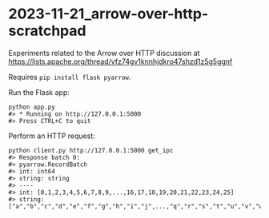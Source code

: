 
# 2023-11-21_arrow-over-http-scratchpad

Experiments related to the Arrow over HTTP discussion at https://lists.apache.org/thread/vfz74gv1knnhjdkro47shzd1z5g5ggnf

Requires `pip install flask pyarrow`.

Run the Flask app:

```shell
python app.py
#> * Running on http://127.0.0.1:5000
#> Press CTRL+C to quit
```

Perform an HTTP request:

```shell
python client.py http://127.0.0.1:5000 get_ipc
#> Response batch 0:
#> pyarrow.RecordBatch
#> int: int64
#> string: string
#> ----
#> int: [0,1,2,3,4,5,6,7,8,9,...,16,17,18,19,20,21,22,23,24,25]
#> string: ["a","b","c","d","e","f","g","h","i","j",...,"q","r","s","t","u","v","w","x","y","z"]
```
